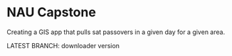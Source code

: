# NAU Capstone

Creating a GIS app that pulls sat passovers in a given day for a given area.

LATEST BRANCH: downloader version

